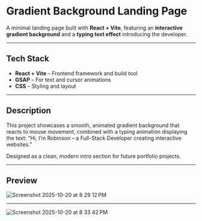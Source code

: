 # Gradient Background Landing Page

A minimal landing page built with **React + Vite**, featuring an **interactive gradient background** and a **typing text effect** introducing the developer.

---

## Tech Stack

* **React + Vite** – Frontend framework and build tool
* **GSAP** – For text and cursor animations
* **CSS** – Styling and layout

---

## Description

This project showcases a smooth, animated gradient background that reacts to mouse movement, combined with a typing animation displaying the text:
“Hi, I’m Robinson – a Full-Stack Developer creating interactive websites.”

Designed as a clean, modern intro section for future portfolio projects.

---

## Preview

![Screenshot 2025-10-20 at 8 29 12 PM](https://github.com/user-attachments/assets/5b5d301c-05d5-4210-8421-78f7ef25af48)

---

![Screenshot 2025-10-20 at 8 33 42 PM](https://github.com/user-attachments/assets/804e1a0c-2a8a-4292-b019-05234d9d360b)
